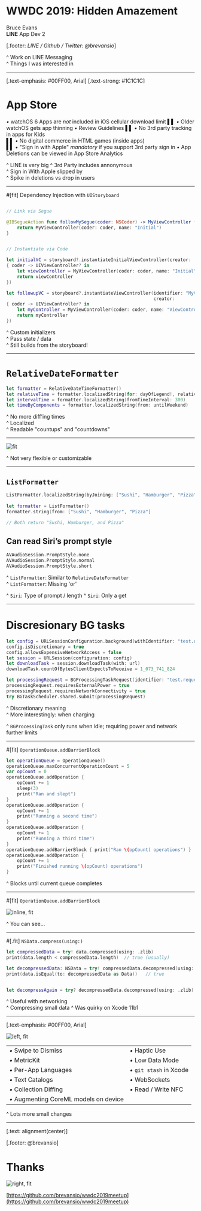 # WWDC 2019: Hidden Amazement  

Bruce Evans  
**LINE** App Dev 2  

[.footer: *LINE / Github / Twitter: @brevansio*]  

^ Work on LINE Messaging  
^ Things I was interested in

---  

[.text-emphasis: #00FF00, Arial]
[.text-strong: #1C1C1C]

# App Store  

*•* watchOS 6 Apps are *not* included in iOS cellular download limit
**▌▌** *•* Older watchOS gets app thinning 
*•* Review Guidelines 
**▌▌** *•* No 3rd party tracking in apps for Kids  
**▌▌** *•* No digital commerce in HTML games (inside apps)  
**▌▌** *•* "Sign in with Apple" *mandatory* if you support 3rd party sign in
*•* App Deletions can be viewed in App Store Analytics  

^ LINE is very big
^ 3rd Party includes annonymous  
^ Sign in With Apple slipped by  
^ Spike in deletions vs drop in users

---  

#[fit] Dependency Injection with `UIStoryboard`  

```swift  

// Link via Segue

@IBSegueAction func followMySegue(coder: NSCoder) -> MyViewController {
	return MyViewController(coder: coder, name: "Initial")
}  


// Instantiate via Code

let initialVC = storyboard?.instantiateInitialViewController(creator: 
{ coder -> UIViewController? in
    let viewController = MyViewController(coder: coder, name: "Initial")
    return viewController
})

let followupVC = storyboard?.instantiateViewController(identifier: "MyViewController", 
                                                       creator: 
{ coder -> UIViewController? in
    let myController = MyViewController(coder: coder, name: "ViewController Jr.")
    return myController
})
```

^ Custom initializers  
^ Pass state / data  
^ Still builds from the storyboard!  

---


# `RelativeDateFormatter`  

```swift  
let formatter = RelativeDateTimeFormatter()
let relativeTime = formatter.localizedString(for: dayOfLegend!, relativeTo: now)
let intervalTime = formatter.localizedString(fromTimeInterval: 300)
let timeByComponents = formatter.localizedString(from: untilWeekend)
```  

^ No more diff’ing times  
^ Localized  
^ Readable "countups" and "countdowns"    

---  

![fit](./images/dateFormatter.png)  

^ Not very flexible or customizable

---  

## `ListFormatter`

```swift
ListFormatter.localizedString(byJoining: ["Sushi", "Hamburger", "Pizza"]
  
let formatter = ListFormatter()
formatter.string(from: ["Sushi", "Hamburger", "Pizza"]

// Both return "Sushi, Hamburger, and Pizza"
```    

## Can read Siri’s prompt style  

```swift  
AVAudioSession.PromptStyle.none
AVAudioSession.PromptStyle.normal
AVAudioSession.PromptStyle.short
```

^ `ListFormatter`: Similar to `RelativeDateFormatter`  
^ `ListFormatter`: Missing 'or'  

^ `Siri`: Type of prompt / length
^ `Siri`: Only a get  

---  

# Discresionary BG tasks  

```swift  
let config = URLSessionConfiguration.background(withIdentifier: "test.url")
config.isDiscretionary = true
config.allowsExpensiveNetworkAccess = false
let session = URLSession(configuration: config)
let downloadTask = session.downloadTask(with: url)
downloadTask.countOfBytesClientExpectsToReceive = 1_073_741_824
```  

```swift
let processingRequest = BGProcessingTaskRequest(identifier: "test.request")
processingRequest.requiresExternalPower = true
processingRequest.requiresNetworkConnectivity = true
try BGTaskScheduler.shared.submit(processingRequest)
```  

^ Discretionary meaning  
^ More interestingly: when charging

^ `BGProcessingTask` only runs when idle; requiring power and network further limits 

---  

#[fit] `OperationQueue.addBarrierBlock`  

```swift  
let operationQueue = OperationQueue()
operationQueue.maxConcurrentOperationCount = 5
var opCount = 0
operationQueue.addOperation {
    opCount += 1
    sleep(3)
    print("Ran and slept")
}
operationQueue.addOperation {
    opCount += 1
    print("Running a second time")
}
operationQueue.addOperation {
    opCount += 1
    print("Running a third time")
}
operationQueue.addBarrierBlock { print("Ran \(opCount) operations") }
operationQueue.addOperation {
    opCount += 1
    print("Finished running \(opCount) operations")
}
```

^ Blocks until current queue completes  

---  

#[fit] `OperationQueue.addBarrierBlock`  

![inline, fit](./images/barrierBlock.png)  

^ You can see... 

---

#[.fit] `NSData.compress(using:)`

```swift  
let compressedData = try! data.compressed(using: .zlib)
print(data.length < compressedData.length)  // true (usually)

let decompressedData: NSData = try! compressedData.decompressed(using: .zlib)
print(data.isEqual(to: decompressedData as Data))   // true


let decompressAgain = try? decompressedData.decompressed(using: .zlib)  // nil
```  

^ Useful with networking  
^ Compressing small data
^ Was quirky on Xcode 11b1

---  

[.text-emphasis: #00FF00, Arial]

![left, fit](./images/swipeDismiss.gif)  

|||
| --- | --- |  
| *•* Swipe to Dismiss | *•* Haptic Use |  
| *•* MetricKit | *•* Low Data Mode |  
| *•* Per-App Languages | *•* `git stash` in Xcode |  
| *•* Text Catalogs | *•* WebSockets |  
| *•* Collection Diffing | *•* Read / Write NFC |
| *•* Augmenting CoreML models on device | |  

^ Lots more small changes


---  

[.text: alignment(center)]

[.footer: @brevansio]  

# Thanks  

![right, fit](./images/presentationRepo.png)  

[https://github.com/brevansio/wwdc2019meetup](https://github.com/brevansio/wwdc2019meetup)